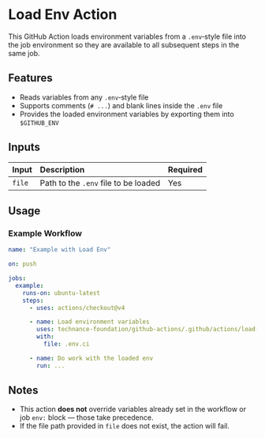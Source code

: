 # Load Env Action

This GitHub Action loads environment variables from a `.env`‑style file into the job environment so they are available to all subsequent steps in the same job.

## Features

- Reads variables from any `.env`‑style file
- Supports comments (`# ...`) and blank lines inside the `.env` file
- Provides the loaded environment variables by exporting them into `$GITHUB_ENV`

## Inputs

| Input  | Description                              | Required |
|--------|:-----------------------------------------|----------|
| `file` | Path to the `.env` file to be loaded     |    Yes   |

## Usage

### Example Workflow

```yaml
name: "Example with Load Env"

on: push

jobs:
  example:
    runs-on: ubuntu-latest
    steps:
      - uses: actions/checkout@v4

      - name: Load environment variables
        uses: technance-foundation/github-actions/.github/actions/load-env@main
        with:
          file: .env.ci

      - name: Do work with the loaded env
        run: ...
```

## Notes

- This action **does not** override variables already set in the workflow or job `env:` block — those take precedence.
- If the file path provided in `file` does not exist, the action will fail.
